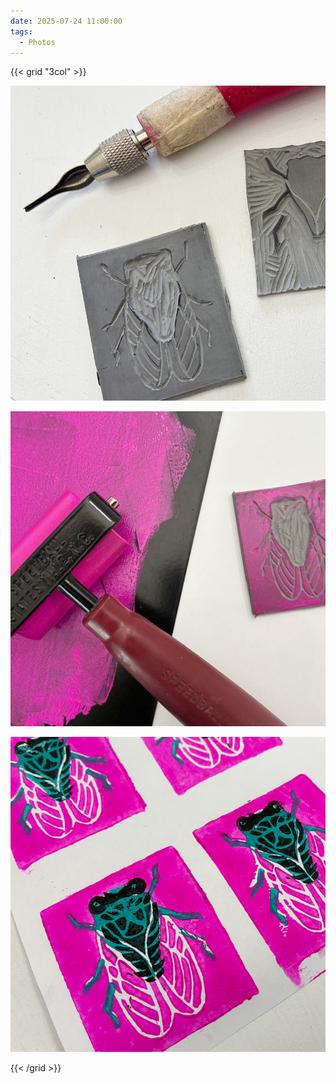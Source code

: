 ```yaml
---
date: 2025-07-24 11:00:00
tags:
  - Photos
---
```


{{< grid "3col" >}}

![1](01.jpg)

![2](02.jpg)

![3](03.jpg)

{{< /grid >}}
